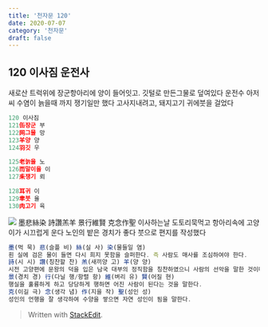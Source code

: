 ```yaml
---
title: '천자문 120'
date: 2020-07-07
category: '천자문'
draft: false
---
```


## 120 이사짐 운전사
새로산 트럭위에 장군항아리에 양이 들어잇고. 깃털로 만든그물로 덮여있다
운전수 아저씨 수염이 늙을때 까지 쟁기일만 했다
고사지내려고, 돼지고기 귀에붓을 걸었다 
 ```js
120 이사짐
121缶장군 부
122网그물 망
123羊양 양
124羽깃 우

125老늙을 노
126而말이을 이
127耒쟁기 뢰

128耳귀 이
129聿붓 율
130肉고기 육
```
![](https://i.ibb.co/mR9r63K/2020-07-07-11-38-07.png)
墨悲絲染  詩讚羔羊
景行維賢  克念作聖
이사하는날 도토리묵먹고
항아리속에 고양이가 시끄럽게 운다
노인의 밭은 경치가 좋다
붓으로 편지를 작성했다
```js
墨(먹 묵) 悲(슬플 비) 絲(실 사) 染(물들일 염)
흰 실에 검은 물이 들면 다시 희지 못함을 슬퍼한다. 즉 사람도 매사를 조심하여야 한다.
詩(시 시) 讚(칭찬할 찬) 羔(새끼양 고) 羊(양 양)
시전 고양편에 문왕의 덕을 입은 남국 대부의 정직함을 칭찬하였으니 사람의 선악을 말한 것이다.
景(경치 경) 行(다닐 행/항렬 항) 維(벼리 유) 賢(어질 현)
행실을 훌륭하게 하고 당당하게 행하면 어진 사람이 된다는 것을 말한다.
克(이길 극) 念(생각 념) 作(지을 작) 聖(성인 성)
성인의 언행을 잘 생각하여 수양을 쌓으면 자연 성인이 됨을 말한다.

```

> Written with [StackEdit](https://stackedit.io/).
<!--stackedit_data:
eyJoaXN0b3J5IjpbLTIwMzM4NDA0NzcsLTE1ODQ1NTY0ODcsLT
E0MDU3MDc4MjZdfQ==
-->